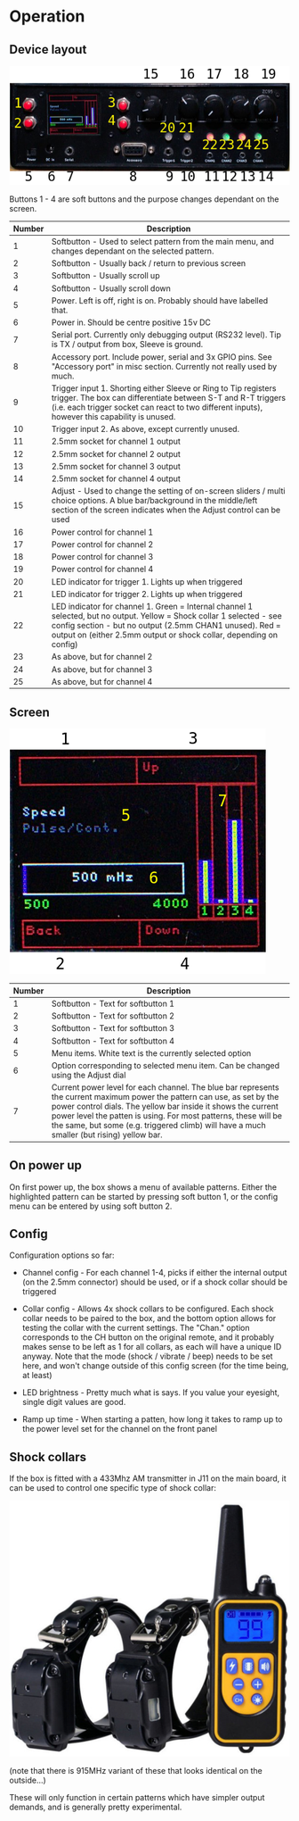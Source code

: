 # Operation


## Device layout
![device layout]

Buttons 1 - 4 are soft buttons and the purpose changes dependant on the screen. 

| Number | Description
| ------ | -----------
| 1      | Softbutton - Used to select pattern from the main menu, and changes dependant on the selected pattern.
| 2      | Softbutton - Usually back / return to previous screen
| 3      | Softbutton - Usually scroll up
| 4      | Softbutton - Usually scroll down
| 5      | Power. Left is off, right is on. Probably should have labelled that.
| 6      | Power in. Should be centre positive 15v DC
| 7      | Serial port. Currently only debugging output (RS232 level). Tip is TX / output from box, Sleeve is ground.
| 8      | Accessory port. Include power, serial and 3x GPIO pins. See "Accessory port" in misc section. Currently not really used by much.
| 9      | Trigger input 1. Shorting either Sleeve or Ring to Tip registers trigger. The box can differentiate between S-T and R-T triggers (i.e. each trigger socket can react to two different inputs), however this capability is unused.
| 10     | Trigger input 2. As above, except currently unused.
| 11     | 2.5mm socket for channel 1 output
| 12     | 2.5mm socket for channel 2 output
| 13     | 2.5mm socket for channel 3 output
| 14     | 2.5mm socket for channel 4 output
| 15     | Adjust - Used to change the setting of on-screen sliders / multi choice options. A blue bar/background in the middle/left section of the screen indicates when the Adjust control can be used
| 16     | Power control for channel 1
| 17     | Power control for channel 2
| 18     | Power control for channel 3
| 19     | Power control for channel 4
| 20     | LED indicator for trigger 1. Lights up when triggered
| 21     | LED indicator for trigger 2. Lights up when triggered
| 22     | LED indicator for channel 1. Green = Internal channel 1 selected, but no output. Yellow = Shock collar 1 selected - see config section - but no output (2.5mm CHAN1 unused). Red = output on (either 2.5mm output or shock collar, depending on config)
| 23     | As above, but for channel 2 
| 24     | As above, but for channel 3
| 25     | As above, but for channel 4

## Screen
![screen layout]

| Number | Description
| ------ | -----------
| 1      | Softbutton - Text for softbutton 1
| 2      | Softbutton - Text for softbutton 2 
| 3      | Softbutton - Text for softbutton 3
| 4      | Softbutton - Text for softbutton 4
| 5      | Menu items. White text is the currently selected option
| 6      | Option corresponding to selected menu item. Can be changed using the Adjust dial
| 7      | Current power level for each channel. The blue bar represents the current maximum power the pattern can use, as set by the power control dials. The yellow bar inside it shows the current power level the patten is using. For most patterns, these will be the same, but some (e.g. triggered climb) will have a much smaller (but rising) yellow bar.

## On power up
On first power up, the box shows a menu of available patterns. Either the highlighted pattern can be started by pressing soft button 1, or the config menu can be entered by using soft button 2.

## Config
Configuration options so far:
* Channel config - For each channel 1-4, picks if either the internal output (on the 2.5mm connector) should be used, or if a shock collar should be triggered

* Collar config - Allows 4x shock collars to be configured. Each shock collar needs to be paired to the box, and the bottom option allows for testing the collar with the current settings. The "Chan." option corresponds to the CH button on the original remote, and it probably makes sense to be left as 1 for all collars, as each will have a unique ID anyway. Note that the mode (shock / vibrate / beep) needs to be set here, and won't change outside of this config screen (for the time being, at least)

* LED brightness - Pretty much what is says. If you value your eyesight, single digit values are good.

* Ramp up time - When starting a patten, how long it takes to ramp up to the power level set for the channel on the front panel

## Shock collars
If the box is fitted with a 433Mhz AM transmitter in J11 on the main board, it can be used to control one specific type of shock collar:

![Shock collar]

(note that there is 915MHz variant of these that looks identical on the outside...)

These will only function in certain patterns which have simpler output demands, and is generally pretty experimental.



[device layout]: images/layout.png "Device layout"
[screen layout]: images/screen.png "screen layout"
[shock collar]: images/shock_collar.jpg "Supported shock collar"


